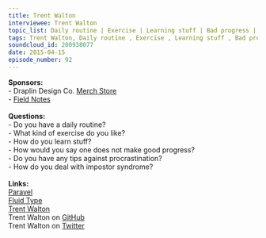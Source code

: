 ```yaml
--- 
title: Trent Walton
interviewee: Trent Walton
topic_list: Daily routine | Exercise | Learning stuff | Bad progress | Writing | Worrying | Keeping up | Procrastination | Impostor syndrome
tags: Trent Walton, Daily routine , Exercise , Learning stuff , Bad progress , Writing , Worrying , Keeping up , Procrastination , Impostor syndrome
soundcloud_id: 200938077
date: 2015-04-15
episode_number: 92
---
```

 
<p class="show_notes_display"><b>Sponsors:<br></b>- Draplin Design Co. <a rel="nofollow" target="_blank" href="http://draplin.com/merch/">Merch Store</a><br>- <a rel="nofollow" target="_blank" href="http://fieldnotesbrand.com/">Field Notes</a><br><b><br>Questions:</b><br>- Do you have a daily routine?<br>- What kind of exercise do you like?<br>- How do you learn stuff?<br>- How would you say one does not make good progress?<br>- Do you have any tips against procrastination?<br>- How do you deal with impostor syndrome?<br><b><br>Links:</b><br><a rel="nofollow" target="_blank" href="http://paravelinc.com/">Paravel</a><br><a rel="nofollow" target="_blank" href="http://trentwalton.com/2012/06/19/fluid-type/">Fluid Type</a><br><a rel="nofollow" target="_blank" href="http://trentwalton.com/">Trent Walton</a><br>Trent Walton on <a rel="nofollow" target="_blank" href="https://github.com/TrentWalton">GitHub</a><br>Trent Walton on <a rel="nofollow" target="_blank" href="https://twitter.com/trentwalton">Twitter</a><br></p>
